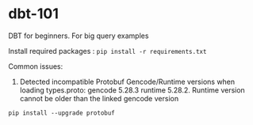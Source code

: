 # dbt-101
DBT for beginners. For big query examples

Install required packages :
 ```pip install -r requirements.txt```


Common issues:
1. Detected incompatible Protobuf Gencode/Runtime versions when loading types.proto: gencode 5.28.3 runtime 5.28.2. 
Runtime version cannot be older than the linked gencode version

```pip install --upgrade protobuf```